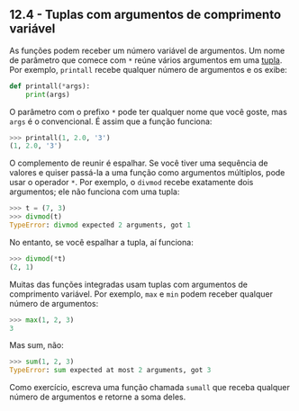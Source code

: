 ## 12.4 - Tuplas com argumentos de comprimento variável

As funções podem receber um número variável de argumentos. Um nome de parâmetro que comece com `*` reúne vários argumentos em uma [tupla](09-glossario.md#tupla). Por exemplo, `printall` recebe qualquer número de argumentos e os exibe:

```python
def printall(*args):
    print(args)
```

O parâmetro com o prefixo `*` pode ter qualquer nome que você goste, mas `args` é o convencional. É assim que a função funciona:

```python
>>> printall(1, 2.0, '3')
(1, 2.0, '3')
```

O complemento de reunir é espalhar. Se você tiver uma sequência de valores e quiser passá-la a uma função como argumentos múltiplos, pode usar o operador `*`. Por exemplo, o `divmod` recebe exatamente dois argumentos; ele não funciona com uma tupla:

```python
>>> t = (7, 3)
>>> divmod(t)
TypeError: divmod expected 2 arguments, got 1
```

No entanto, se você espalhar a tupla, aí funciona:

```python
>>> divmod(*t)
(2, 1)
```

Muitas das funções integradas usam tuplas com argumentos de comprimento variável. Por exemplo, `max` e `min` podem receber qualquer número de argumentos:

```python
>>> max(1, 2, 3)
3
```

Mas sum, não:

```python
>>> sum(1, 2, 3)
TypeError: sum expected at most 2 arguments, got 3
```

Como exercício, escreva uma função chamada `sumall` que receba qualquer número de argumentos e retorne a soma deles.
